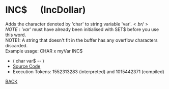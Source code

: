# INC$ &emsp; (IncDollar)
Adds the character denoted by 'char' to string variable 'var$'.<br/>NOTE: 'var$' must have already been initialised with SET$ before you use this word.<br/>NOTE1: A string that doesn't fit in the buffer has any overflow characters discarded.<br/>Example usage: CHAR x myVar INC$
* ( char var$ -- )
* [Source Code](../words/shando/IncDollar.cs)
* Execution Tokens: 1552313283 (interpreted) and 1015442371 (compiled)


[BACK](builtins.md#IncDollar)
